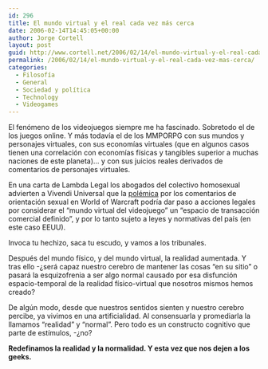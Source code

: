 ```yaml
---
id: 296
title: El mundo virtual y el real cada vez más cerca
date: 2006-02-14T14:45:05+00:00
author: Jorge Cortell
layout: post
guid: http://www.cortell.net/2006/02/14/el-mundo-virtual-y-el-real-cada-vez-mas-cerca/
permalink: /2006/02/14/el-mundo-virtual-y-el-real-cada-vez-mas-cerca/
categories:
  - Filosofí­a
  - General
  - Sociedad y polí­tica
  - Technology
  - Videogames
---
```

El fenómeno de los videojuegos siempre me ha fascinado. Sobretodo el de los juegos online. Y más todaví­a el de los MMPORPG con sus mundos y personajes virtuales, con sus economí­as virtuales (que en algunos casos tienen una correlación con economí­as fí­sicas y tangibles superior a muchas naciones de este planeta)&#8230; y con sus juicios reales derivados de comentarios de personajes virtuales.

En una carta de Lambda Legal los abogados del colectivo homosexual advierten a Vivendi Universal que la [polémica](http://www.kotaku.com/gaming/breaking/wow-blizzard-gets-gay-rights-warning-153075.php) por los comentarios de orientación sexual en World of Warcraft podrí­a dar paso a acciones legales por considerar el &#8220;mundo virtual del videojuego&#8221; un &#8220;espacio de transacción comercial definido&#8221;, y por lo tanto sujeto a leyes y normativas del paí­s (en este caso EEUU).

Invoca tu hechizo, saca tu escudo, y vamos a los tribunales.

Después del mundo fí­sico, y del mundo virtual, la realidad aumentada. Y tras ello -¿será capaz nuestro cerebro de mantener las cosas &#8220;en su sitio&#8221; o pasará la esquizofrenia a ser algo normal causado por esa disfunción espacio-temporal de la realidad fí­sico-virtual que nosotros mismos hemos creado?

De algún modo, desde que nuestros sentidos sienten y nuestro cerebro percibe, ya vivimos en una artificialidad. Al consensuarla y promediarla la llamamos &#8220;realidad&#8221; y &#8220;normal&#8221;. Pero todo es un constructo cognitivo que parte de estí­mulos, -¿no?

**Redefinamos la realidad y la normalidad. Y esta vez que nos dejen a los geeks.**